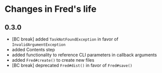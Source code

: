 Changes in Fred's life
======================

0.3.0
-----

* [BC break] added `TaskNotFoundException` in favor of `InvalidArgumentException`
* added Contents step
* added functionality to reference CLI parameters in callback arguments
* added `Fred#create()` to create new files
* [BC break] deprecated `Fred#dist()` in favor of `Fred#save()`
